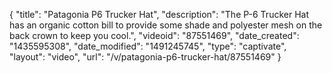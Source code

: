 {
    "title": "Patagonia P6 Trucker Hat",
    "description": "The P-6 Trucker Hat has an organic cotton bill to provide some shade and polyester mesh on the back crown to keep you cool.",
    "videoid": "87551469",
    "date_created": "1435595308",
    "date_modified": "1491245745",
    "type": "captivate",
    "layout": "video",
    "url": "\/v\/patagonia-p6-trucker-hat\/87551469"
}